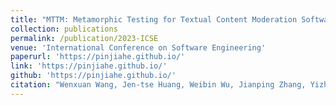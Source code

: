 ```yaml
---
title: "MTTM: Metamorphic Testing for Textual Content Moderation Software"
collection: publications
permalink: /publication/2023-ICSE
venue: 'International Conference on Software Engineering'
paperurl: 'https://pinjiahe.github.io/'
link: 'https://pinjiahe.github.io/'
github: 'https://pinjiahe.github.io/'
citation: "Wenxuan Wang, Jen-tse Huang, Weibin Wu, Jianping Zhang, Yizhan Huang, Shuqing Li, Pinjia He*, Michael Lyu. <br><i>ICSE'23: International Conference on Software Engineering</i>"
---
```

